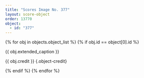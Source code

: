```yaml
---
title: "Scores Image No. 377"
layout: score-object
order: 13770
object:
  - id: "377"
---
```


{% for obj in objects.object_list %}
{% if obj.id == object[0].id %}

{{ obj.extended_caption }}

{{ obj.credit }} {.object-credit}

{% endif %}
{% endfor %}
